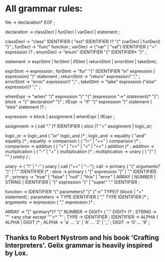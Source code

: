 # All grammar rules:

file           → declaration* EOF ;

declaration    → classDecl
               | funDecl
               | varDecl
               | statement ;

classDecl      → "class" IDENTIFIER ( "ext" IDENTIFIER )?
                 "{" (varDecl | funDecl) "}" ;
funDecl        → "func" function ;
varDecl        → ("var" | "val") IDENTIFIER ( "=" expression )? ;
enumDecl       → "enum" IDENTIFIER "{" IDENTIFIER* "}" ;

statement      → exprStmt
               | forStmt
               | ifStmt
               | returnStmt 
               | errorStmt
               | takeStmt;

exprStmt       → expression ;
forStmt        → "for" "(" (IDENTIFIER "in" expression | expression) ")" statement ;
returnStmt     → "return" expression? ";" ;
errorStmt      → "error" expression? ";" ;
takeStmt       → "take" expression ("else" expression)? ";" ;

whenExpr       → "when" "(" expression ")" 
                    "{" (expression "->" statement)* "}";
block          → "{" declaration* "}" ;
ifExpr         → "if" "(" expression ")" statement ( "else" statement )? ;

expression     → block | assignment | whenExpr | ifExpr ;

assignment     → ( call "." )? IDENTIFIER ( slice )? "=" assignment
               | logic_or;

logic_or       → logic_and ( "or" logic_and )* ;
logic_and      → equality ( "and" equality )* ;
equality       → comparison ( ( "!=" | "==" ) comparison )* ;
comparison     → addition ( ( ">" | ">=" | "<" | "<=" ) addition )* ;
addition       → multiplication ( ( "-" | "+" ) multiplication )* ;
multiplication → unary ( ( "/" | "*" ) unary )* ;

unary          → ( "!" | "-" ) unary | call ("++" | "--");
call           → primary ( "(" arguments? ")" | "." IDENTIFIER )* ;
slice          → primary ( "[" expression "]" | "." IDENTIFIER )* ;
primary        → "true" | "false" | "null" | "this" | "error" 
               | ARRAY | NUMBER | STRING | IDENTIFIER | "(" expression ")"
               | "super" "." IDENTIFIER ;

function       → IDENTIFIER "(" parameters? ")" ("->" TYPE)? (block | "=" statement) ;
parameters     → TYPE IDENTIFIER ( "," TYPE IDENTIFIER )* ;
arguments      → expression ( "," expression )* ;

ARRAY          → "[" (primary*)? "]" 
NUMBER         → DIGIT+ ( "." DIGIT+ )? ;
STRING         → '"' <any char except '"'>* '"' ;
TYPE           → IDENTIFIER ;
IDENTIFIER     → ALPHA ( ALPHA | DIGIT )* ;
ALPHA          → 'a' ... 'z' | 'A' ... 'Z' | '_' ;
DIGIT          → '0' ... '9' ;

## Thanks to Robert Nystrom and his book 'Crafting Interpreters'. Gelix grammar is heavily inspired by Lox.